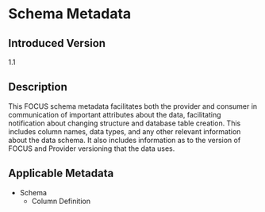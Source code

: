 # Schema Metadata

## Introduced Version
1.1

## Description
This FOCUS schema metadata facilitates both the provider and consumer in communication of important attributes about the data, facilitating notification about changing structure and database table creation. This includes column names, data types, and any other relevant information about the data schema. It also includes information as to the version of FOCUS and Provider versioning that the data uses.  

## Applicable Metadata 
* Schema
  * Column Definition
  